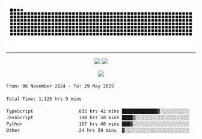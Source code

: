 <div align="center">
  <picture>
      <source
    media="(prefers-color-scheme: dark)"
      srcset="https://raw.githubusercontent.com/platane/snk/output/github-contribution-grid-snake-dark.svg"
      />
    <source
      media="(prefers-color-scheme: light)"
      srcset="https://raw.githubusercontent.com/xct007/xct007/output/github-contribution-grid-snake.svg"
      />
    <img
      alt="Snake"
      src="https://raw.githubusercontent.com/xct007/xct007/output/github-contribution-grid-snake.svg"
      />
  </picture>

</div>

___
<p align="center">
  <img src="https://readme-stats-blush-eta.vercel.app/api/top-langs/?username=xct007&layout=compact" />
  <img src="https://readme-stats-blush-eta.vercel.app/api?username=xct007&show_icons=true&theme=transparent&hide_title=true&include_all_commits=true" />
</p>

<p align="center">
  <img src="https://github-profile-trophy.vercel.app/?username=xct007&no-bg=true&rank=S,SS,SSS,A,AA,AAA,UNKNOWN,SECRET&row=3&title=-Followers,-Stars&margin-w=15&margin-h=15&column=2" />
</p>
<!--START_SECTION:waka-->

```txt
From: 06 November 2024 - To: 29 May 2025

Total Time: 1,125 hrs 9 mins

TypeScript                 632 hrs 42 mins █████████████▓░░░░░░░░░░░   55.01 %
JavaScript                 198 hrs 50 mins ████▒░░░░░░░░░░░░░░░░░░░░   17.29 %
Python                     167 hrs 40 mins ███▓░░░░░░░░░░░░░░░░░░░░░   14.58 %
Other                      24 hrs 59 mins  ▓░░░░░░░░░░░░░░░░░░░░░░░░   02.17 %
```

<!--END_SECTION:waka-->
